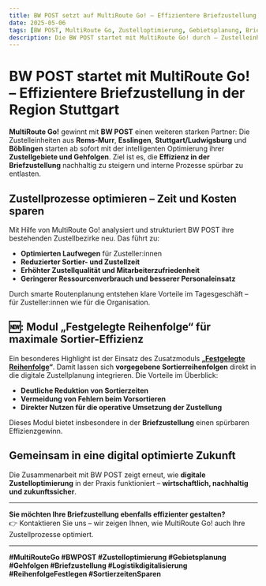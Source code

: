 ```yaml
---
title: BW POST setzt auf MultiRoute Go! – Effizientere Briefzustellung dank smarter Gebietsoptimierung
date: 2025-05-06
tags: [BW POST, MultiRoute Go, Zustelloptimierung, Gebietsplanung, Briefzustellung, Logistiksoftware, Reihenfolge festlegen, Sortierzeiten sparen, Zustellqualität]
description: Die BW POST startet mit MultiRoute Go! durch – Zustelleinheiten aus Rems-Murr, Esslingen, Stuttgart/Ludwigsburg und Böblingen setzen auf intelligente Gebiets- und Gehfolgenoptimierung für eine effiziente Briefzustellung.
---
```




# BW POST startet mit MultiRoute Go! – Effizientere Briefzustellung in der Region Stuttgart

**MultiRoute Go!** gewinnt mit **BW POST** einen weiteren starken Partner: Die Zustelleinheiten aus **Rems-Murr**, **Esslingen**, **Stuttgart/Ludwigsburg** und **Böblingen** starten ab sofort mit der intelligenten Optimierung ihrer **Zustellgebiete und Gehfolgen**. Ziel ist es, die **Effizienz in der Briefzustellung** nachhaltig zu steigern und interne Prozesse spürbar zu entlasten.

## Zustellprozesse optimieren – Zeit und Kosten sparen

Mit Hilfe von MultiRoute Go! analysiert und strukturiert BW POST ihre bestehenden Zustellbezirke neu. Das führt zu:

- **Optimierten Laufwegen** für Zusteller:innen  
- **Reduzierter Sortier- und Zustellzeit**  
- **Erhöhter Zustellqualität und Mitarbeiterzufriedenheit**  
- **Geringerer Ressourcenverbrauch und besserer Personaleinsatz**

Durch smarte Routenplanung entstehen klare Vorteile im Tagesgeschäft – für Zusteller:innen wie für die Organisation.

## 🆕: Modul „Festgelegte Reihenfolge“ für maximale Sortier-Effizienz

Ein besonderes Highlight ist der Einsatz des Zusatzmoduls **„[Festgelegte Reihenfolge](https://go.multiroute.de/handbuch/zusatzmodule/#festgelegte-reihenfolge)“**. Damit lassen sich **vorgegebene Sortierreihenfolgen** direkt in die digitale Zustellplanung integrieren. Die Vorteile im Überblick:

- **Deutliche Reduktion von Sortierzeiten**  
- **Vermeidung von Fehlern beim Vorsortieren**  
- **Direkter Nutzen für die operative Umsetzung der Zustellung**

Dieses Modul bietet insbesondere in der **Briefzustellung** einen spürbaren Effizienzgewinn.

## Gemeinsam in eine digital optimierte Zukunft

Die Zusammenarbeit mit BW POST zeigt erneut, wie **digitale Zustelloptimierung** in der Praxis funktioniert – **wirtschaftlich, nachhaltig und zukunftssicher**.

---

**Sie möchten Ihre Briefzustellung ebenfalls effizienter gestalten?**  
👉 Kontaktieren Sie uns – wir zeigen Ihnen, wie MultiRoute Go! auch Ihre Zustellprozesse optimiert.

---

**#MultiRouteGo #BWPOST #Zustelloptimierung #Gebietsplanung #Gehfolgen #Briefzustellung #Logistikdigitalisierung #ReihenfolgeFestlegen #SortierzeitenSparen**
